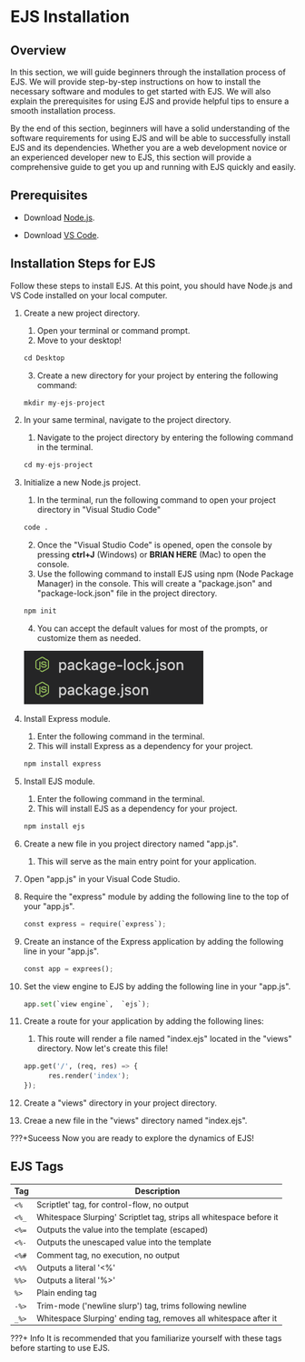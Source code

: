 # EJS Installation

## Overview

In this section, we will guide beginners through the installation process of EJS. We will provide step-by-step instructions on how to install the necessary software and modules to get started with EJS. We will also explain the prerequisites for using EJS and provide helpful tips to ensure a smooth installation process.

By the end of this section, beginners will have a solid understanding of the software requirements for using EJS and will be able to successfully install EJS and its dependencies. Whether you are a web development novice or an experienced developer new to EJS, this section will provide a comprehensive guide to get you up and running with EJS quickly and easily.

## Prerequisites

- Download [Node.js](https://nodejs.org/en).

- Download [VS Code](https://code.visualstudio.com/).

## Installation Steps for EJS

Follow these steps to install EJS.
At this point, you should have Node.js and VS Code installed on your local computer.

1. Create a new project directory.
      1. Open your terminal or command prompt.
      2. Move to your desktop!
   ```py
   cd Desktop
   ```
      3. Create a new directory for your project by entering the following command:
   ```py
   mkdir my-ejs-project
   ```
2. In your same terminal, navigate to the project directory.
      1. Navigate to the project directory by entering the following command in the terminal.
   ```py
   cd my-ejs-project
   ```
3. Initialize a new Node.js project.
      1. In the terminal, run the following command to open your project directory in "Visual Studio Code"
   ```py
   code .
   ```
      2. Once the "Visual Studio Code" is opened, open the console by pressing **ctrl+J** (Windows) or **BRIAN HERE** (Mac) to open the console.
      3. Use the following command to install EJS using npm (Node Package Manager) in the console. This will create a "package.json" and "package-lock.json" file in the project directory.
   ```py
   npm init
   ```
      4. You can accept the default values for most of the prompts, or customize them as needed.

      ![npm i](images/image2.png) 

4. Install Express module. 
      1. Enter the following command in the terminal. 
      2. This will install Express as a dependency for your project.
      ```py
      npm install express
      ```
5. Install EJS module. 
      1. Enter the following command in the terminal. 
      2. This will install EJS as a dependency for your project.
      ```py
      npm install ejs 
      ```
6. Create a new file in you project directory named "app.js". 
      1. This will serve as the main entry point for your application. 
7. Open "app.js" in your Visual Code Studio. 
8. Require the "express" module by adding the following line to the top of your "app.js".
      ``` py
      const express = require(`express`);
      ``` 
9. Create an instance of the Express application by adding the following line in your "app.js".
      ```py
      const app = exprees();
      ``` 
10. Set the view engine to EJS by adding the following line in your "app.js".
      ``` py
      app.set(`view engine`,  `ejs`);
      ``` 
11. Create a route for your application by adding the following lines: 
      1. This route will render a file named "index.ejs" located in the "views" directory. Now let's create this file!
      ```py
      app.get('/', (req, res) => {
            res.render('index');
      });
      ```
12. Create a "views" directory in your project directory. 
13. Creae a new file in the "views" directory named "index.ejs".

???+Suceess
Now you are ready to explore the dynamics of EJS!

## EJS Tags

| Tag   | Description                                                         |
| ----- | ------------------------------------------------------------------- |
| `<%`  | Scriptlet' tag, for control-flow, no output                         |
| `<%_` | Whitespace Slurping' Scriptlet tag, strips all whitespace before it |
| `<%=` | Outputs the value into the template (escaped)                       |
| `<%-` | Outputs the unescaped value into the template                       |
| `<%#` | Comment tag, no execution, no output                                |
| `<%%` | Outputs a literal '<%'                                              |
| `%%>` | Outputs a literal '%>'                                              |
| `%>`  | Plain ending tag                                                    |
| `-%>` | Trim-mode ('newline slurp') tag, trims following newline            |
| `_%>` | Whitespace Slurping' ending tag, removes all whitespace after it    |

???+ Info
      It is recommended that you familiarize yourself with these tags before starting to use EJS.
